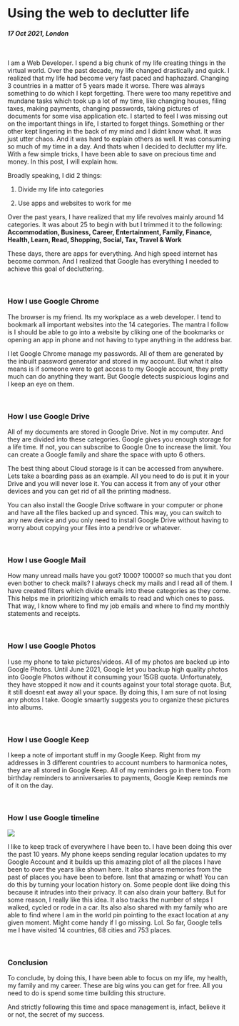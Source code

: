 # Using the web to declutter life

#### *17 Oct 2021, London*

&nbsp;

I am a Web Developer. I spend a big chunk of my life creating things in the virtual world. Over the past decade, my life changed drastically and quick. I realized that my life had become very fast paced and haphazard. Changing 3 countries in a matter of 5 years made it worse. There was always something to do which I kept forgetting. There were too many repetitive and mundane tasks which took up a lot of my time, like changing houses, filing taxes, making payments, changing passwords, taking pictures of documents for some visa application etc. I started to feel I was missing out on the important things in life, I started to forget things. Something or ther other kept lingering in the back of my mind and I didnt know what. It was just utter chaos. And it was hard to explain others as well. It was consuming so much of my time in a day. And thats when I decided to declutter my life. With a few simple tricks, I have been able to save on precious time and money. In this post, I will explain how.

Broadly speaking, I did 2 things:

1) Divide my life into categories

2) Use apps and websites to work for me

Over the past years, I have realized that my life revolves mainly around 14 categories. It was about 25 to begin with but I trimmed it to the following: **Accommodation, Business, Career, Entertainment, Family, Finance, Health, Learn, Read, Shopping, Social, Tax, Travel & Work**

These days, there are apps for everything. And high speed internet has become common. And I realized that Google has everything I needed to achieve this goal of decluttering.

&nbsp;

### How I use Google Chrome

The browser is my friend. Its my workplace as a web developer. I tend to bookmark all important websites into the 14 categories. The mantra I follow is I should be able to go into a website by cliking one of the bookmarks or opening an app in phone and not having to type anything in the address bar.

I let Google Chrome manage my passwords. All of them are generated by the inbuilt password generator and stored in my account. But what it also means is if someone were to get access to my Google account, they pretty much can do anything they want. But Google detects suspicious logins and I keep an eye on them.

&nbsp;

### How I use Google Drive

All of my documents are stored in Google Drive. Not in my computer. And they are divided into these categories. Google gives you enough storage for a life time. If not, you can subscribe to Google One to increase the limit. You can create a Google family and share the space with upto 6 others.

The best thing about Cloud storage is it can be accessed from anywhere. Lets take a boarding pass as an example. All you need to do is put it in your Drive and you will never lose it. You can access it from any of your other devices and you can get rid of all the printing madness.

You can also install the Google Drive software in your computer or phone and have all the files backed up and synced. This way, you can switch to any new device and you only need to install Google Drive without having to worry about copying your files into a pendrive or whatever.

&nbsp;

### How I use Google Mail

How many unread mails have you got? 1000? 10000? so much that you dont even bother to check mails? I always check my mails and I read all of them. I have created filters which divide emails into these categories as they come. This helps me in prioritizing which emails to read and which ones to pass. That way, I know where to find my job emails and where to find my monthly statements and receipts.

&nbsp;

### How I use Google Photos

I use my phone to take pictures/videos. All of my photos are backed up into Google Photos. Until June 2021, Google let you backup high quality photos into Google Photos without it consuming your 15GB quota. Unfortunately, they have stopped it now and it counts against your total storage quota. But, it still doesnt eat away all your space. By doing this, I am sure of not losing any photos I take. Google smaartly suggests you to organize these pictures into albums.

&nbsp;

### How I use Google Keep

I keep a note of important stuff in my Google Keep. Right from my addresses in 3 different countries to account numbers to harmonica notes, they are all stored in Google Keep. All of my reminders go in there too. From birthday reminders to anniversaries to payments, Google Keep reminds me of it on the day.

&nbsp;

### How I use Google timeline

<img class="img img--left" loading="lazy" src='/posts/blog/timeline.png' />

I like to keep track of everywhere I have been to. I have been doing this over the past 10 years. My phone keeps sending regular location updates to my Google Account and it builds up this amazing plot of all the places I have been to over the years like shown here. It also shares memories from the past of places you have been to before. Isnt that amazing or what! You can do this by turning your location history on. Some people dont like doing this because it intrudes into their privacy. It can also drain your battery. But for some reason, I really like this idea. It also tracks the number of steps I walked, cycled or rode in a car. Its also also shared with my family who are able to find where I am in the world pin pointing to the exact location at any given moment. Might come handy if I go missing. Lol. So far, Google tells me I have visited 14 countries, 68 cities and 753 places.

&nbsp;

### Conclusion

To conclude, by doing this, I have been able to focus on my life, my health, my family and my career. These are big wins you can get for free. All you need to do is spend some time building this structure.

And strictly following this time and space management is, infact, believe it or not, the secret of my success.
